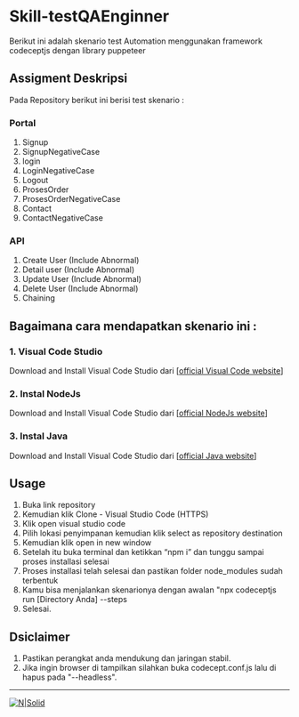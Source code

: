 # Skill-testQAEnginner
Berikut ini adalah skenario test Automation menggunakan framework codeceptjs dengan library puppeteer 

## Assigment Deskripsi
Pada Repository berikut ini berisi test skenario :<br>
### Portal
1. Signup<br>
2. SignupNegativeCase<br>
3. login<br>
4. LoginNegativeCase<br>
5. Logout<br>
6. ProsesOrder<br>
7. ProsesOrderNegativeCase<br>
8. Contact<br>
9. ContactNegativeCase<br>

### API
1. Create User (Include Abnormal)<br>
2. Detail user (Include Abnormal)<br>
3. Update User (Include Abnormal)<br>
4. Delete User (Include Abnormal)<br>
5. Chaining<br>

## Bagaimana cara mendapatkan skenario ini :

### 1. Visual Code Studio
Download and Install Visual Code Studio dari [[official Visual Code website](https://code.visualstudio.com/)] 

### 2. Instal NodeJs
Download and Install Visual Code Studio dari [[official NodeJs website](https://nodejs.org/en)] 

### 3. Instal Java
Download and Install Visual Code Studio dari [[official Java website](https://www.oracle.com/java/technologies/downloads/)]

## Usage
1. Buka link repository<br>
2. Kemudian klik Clone - Visual Studio Code (HTTPS)<br>
3. Klik open visual studio code <br>
4. Pilih lokasi penyimpanan kemudian klik select as repository destination <br>
5. Kemudian klik open in new window
6. Setelah itu buka terminal dan ketikkan “npm i” dan tunggu sampai proses installasi selesai
7. Proses installasi telah selesai dan pastikan folder node_modules sudah terbentuk
8. Kamu bisa menjalankan skenarionya dengan awalan "npx codeceptjs run [Directory Anda] --steps
9. Selesai.

## Dsiclaimer
1. Pastikan perangkat anda mendukung dan jaringan stabil.
2. Jika ingin browser di tampilkan silahkan buka codecept.conf.js lalu di hapus pada "--headless".

<hr>
</ol>
<p class="has-line-data" data-line-start="18" data-line-end="19"><a href="https://www.spesolution.com/"><img src="https://images.glints.com/unsafe/glints-dashboard.s3.amazonaws.com/company-logo/c66d018e3953aa4db124a5c3ec820eec.png" alt="N|Solid"></a></p>

